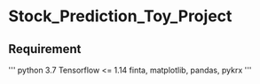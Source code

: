 # Stock_Prediction_Toy_Project

## Requirement
'''
python 3.7
Tensorflow <= 1.14
finta, matplotlib, pandas, pykrx
'''
